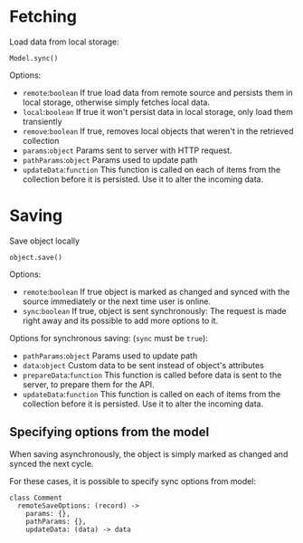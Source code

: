 # Fetching

Load data from local storage:

    Model.sync()

Options:

- `remote`:`boolean` If true load data from remote source and persists them in local storage, otherwise simply fetches local data. 
- `local`:`boolean` If true it won't persist data in local storage, only load them transiently
- `remove`:`boolean` If true, removes local objects that weren't in the retrieved collection
- `params`:`object` Params sent to server with HTTP request.
- `pathParams`:`object` Params used to update path
- `updateData`:`function` This function is called on each of items from the collection before it is persisted. Use it to alter the incoming data.


# Saving

Save object locally

    object.save()

Options:

- `remote`:`boolean` If true object is marked as changed and synced with the source immediately or the next time user is online.
- `sync`:`boolean` If true, object is sent synchronously: The request is made right away and its possible to add more options to it.

Options for synchronous saving: (`sync` must be `true`):

- `pathParams`:`object` Params used to update path
- `data`:`object` Custom data to be sent instead of object's attributes
- `prepareData`:`function` This function is called before data is sent to the server, to prepare them for the API. 
- `updateData`:`function` This function is called on each of items from the collection before it is persisted. Use it to alter the incoming data.

## Specifying options from the model

When saving asynchronously, the object is simply marked as changed and synced the next cycle. 

For these cases, it is possible to specify sync options from model:

    class Comment
      remoteSaveOptions: (record) ->
        params: {},
        pathParams: {},
        updateData: (data) -> data